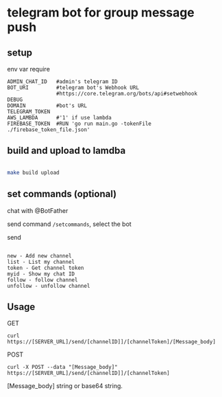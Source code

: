 # telegram bot for group message push

## setup

env var require

```text
ADMIN_CHAT_ID   #admin's telegram ID
BOT_URI         #telegram bot's Webhook URL
                #https://core.telegram.org/bots/api#setwebhook
DEBUG
DOMAIN          #bot's URL
TELEGRAM_TOKEN
AWS_LAMBDA      #'1' if use lambda
FIREBASE_TOKEN  #RUN 'go run main.go -tokenFile ./firebase_token_file.json'
```

## build and upload to lamdba

```bash

make build upload

```

## set commands (optional)

chat with @BotFather

send command `/setcommands`, select the bot

send

```text

new - Add new channel
list - List my channel
token - Get channel token
myid - Show my chat ID
follow - follow channel
unfollow - unfollow channel

```

## Usage

GET

`curl https://[SERVER_URL]/send/[channelID]]/[channelToken]/[Message_body]`

POST

`curl -X POST --data "[Message_body]" https://[SERVER_URL]/send/[channelID]]/[channelToken]`

[Message_body] string or base64 string.
